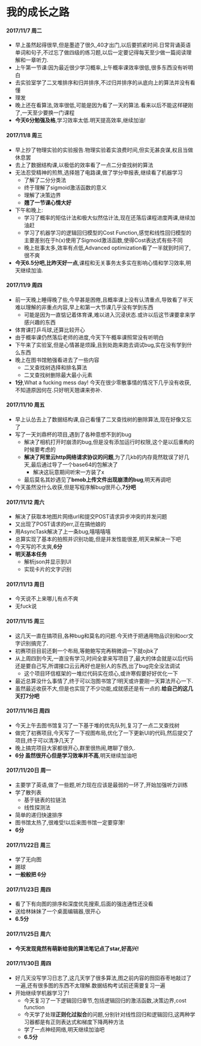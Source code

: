# 我的成长之路

#### 2017/11/7  周二

* 早上虽然起得很早,但是墨迹了很久,40才出门,以后要抓紧时间.日常背诵英语单词和句子,不过忘了做四级的练习题,以后一定要记得每天至少做一篇阅读理解和一章听力.
* 上午第一节课:因为最近很少学习概率,上午概率课效率很低,很多东西没有听明白
* 去实验室学了二叉堆排序和归并排序,不过归并排序的从底向上的算法并没有看懂
* 理发
* 晚上还在看算法,效率很低,可能是因为看了一天的算法.看来以后不能这样硬刚了,一天至少要换一门课程
* **今天6分勉强及格**,学习效率太低.明天提高效率,继续加油!

#### 2017/11/8 周三

* 早上抄了物理实验的实验报告.物理实验着实浪费时间,但实无甚良谋,权且当做休息罢
* 去上了数据结构课,以极低的效率看了一点二分查找树的算法
* 无法忍受精神的煎熬,选择翘了电路课,做了学分申报表,继续看了机器学习
    * 了解了二分分类法
    * 终于理解了sigmoid激活函数的意义
    * 理解了决策边界
    * **翘了一节课心情大好**
* 下午和晚上:
    * 学习了概率的矩估计法和极大似然估计法,现在还落后课程进度两课,继续加油赶
    * 学习了机器学习的逻辑回归模型的Cost Function,感觉和线性回归模型的主要差别在于h(x)使用了Sigmoid激活函数,使得Cost表达式有些不同
    * 晚上批事太多,效率有点低,Advanced optimization看了一半就到时间了,很不爽
* **今天6.5分吧,比昨天好一点**,课程和无关事务太多实在影响心情和学习效率,明天继续加油.

#### 2017/11/9 周四

* 前一天晚上睡得晚了些,今早甚是困倦,且概率课上没有认清重点,导致看了半天难以理解的非重点内容,早上和第一大节课几乎没有学到东西
    * 可能是因为一直惦记着体育课,难以进入沉浸状态.或许以后这节课要拿来学感兴趣的东西
* 体育课打乒乓球,还算比较开心
* 由于概率课仍然落后老师的进度,今天下午概率课照常没有听明白
* 下午来了实验室,但是心情甚是烦躁,且到处跑来跑去调试bug,实在没有学到什么东西
* 晚上在图书馆勉强看进去了一些内容
    * 二叉查找树选择和排名算法
    * 二叉查找树删除最大最小元素
* **1分**,What a fucking mess day! 今天在很少零散事情的情况下几乎没有收获,不知道原因何在.只好明天翘课来弥补.

#### 2017/11/10 周五

* 早上认怂去上了数据结构课,自己看懂了二叉查找树的删除算法,现在好像又忘了
* 写了一天刘鼎杯的项目,遇到了各种意想不到的bug
    * 解决了相机打开时崩溃的bug,但是没有添加运行时权限,这个是以后重构的时候要考虑的
    * **解决了阿里云http网络请求协议的问题**,为了几kb的内存竟然耽误了好几天,最后通过导了一个base64的包解决了
        * 解决这玩意期间听宋一方装了x
    * 最后莫名其妙遇见了**bmob上传文件出现崩溃的bug**,明天再调吧
* 今天虽然没什么收获,但是写程序解bug很开心,**7分吧**


#### 2017/11/12 周六

* 解决了获取本地图片网络url和提交POST请求异步冲突的并发问题
* 又出现了POST请求的err,正在搞他娘的
* 用AsyncTask解决了上一条bug,嘻嘻嘻嘻
* 总算实现了基本的拍照并识别功能,但是并发性能很差,明天来解决一下吧
* 今天写的不太爽,**6分**
* **明天基本任务**
    * 解析json并显示到UI
    * 实现卡片的文字识别

#### 2017/11/13 周日

* 今天说不上来哪儿有点不爽
* 无fuck说

#### 2017/11/15 周三
* 这几天一直在搞项目,各种bug和莫名的问题.今天终于把通用物品识别和ocr文字识别搞完了.
* 初赛项目目前还剩一个布局,等鲍鲍写完再稍微调一下就ojbk了
* 从上周四到今天,一直没有学习,时间全拿来写项目了,最大的体会就是以后代码还是要自己写,所谓接口云云再好也是别人的东西,出了bug完全没法调试
    * 这个项目环信框架的一堆烂代码实在烦心,或许寒假要好好优化一下
* 最近总算没什么事情了,终于可以泡图书馆了!明天或许要刚一天算法开心一下.
* 虽然最近收获不大,但是也实现了不少功能,成就感还是有一点的.**给自己的这几天打7分吧**

#### 2017/11/16日 周四
* 今天上午去图书馆复习了一下基于堆的优先队列,复习了一点二叉查找树
* 做完了初赛项目,今天写了一下视图布局,优化了一下更新UI的代码,然后提交了项目,终于可以清净几天了
* 晚上搞完项目大家都很开心,群里很热闹,瞎聊了很久.
* **6分 虽然很开心但是学习效率并不高**,明天继续加油吧

#### 2017/11/20日 周一
* 主要学了英语,做了一些题,听力现在应该是最弱的一环了,开始加强听力训练
* 学了散列表
    * 基于链表的拉链法
    * 线性探测法
* 简单的递归快速排序
* 图书馆太热了,很难受!以后来图书馆一定要穿薄!
* **6分**

#### 2017/11/22日 周三
* 学了无向图
* 踢球
* **一般般把 6分**

#### 2017/11/23日 周四
* 看了下有向图的排序和深度优先搜索,后面的强连通性还没看
* 送给林妹妹了一个桌面编辑器,很开心
* **6.5分**

#### 2017/11/25日 周六
* **今天发现竟然有萌新给我的算法笔记点了star,好高兴!**

#### 2017/11/30日 周四
* 好几天没写学习日志了,这几天学了很多算法,图之前内容的囫囵吞枣地敲过了一遍,还有很多图的东西不太理解.数据结构考试前还需要复习一遍
* 开始继续学机器学习了!
    * 今天复习了一下逻辑回归章节,包括逻辑回归的激活函数,决策边界,cost function
    * 今天学了处理**正则化过拟合**的问题,分别针对线性回归和逻辑回归,这两种学习器都是有正则表达式和梯度下降两种方法
    * 学了一点神经网络,明天继续加油吧
    * **6.5分**